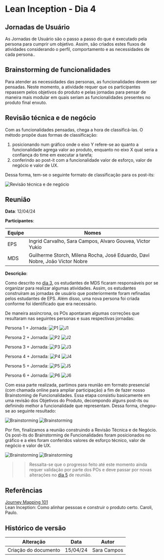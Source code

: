 # Lean Inception - Dia 4

## Jornadas de Usuário

As Jornadas de Usuário são o passo a passo do que é executado pela persona para cumprir um objetivo. Assim, são criados estes fluxos de atividades considerando o perfil, comportamento e as necessidades de cada persona..  

## Brainstorming de funcionalidades

Para atender as necessidades das personas, as funcionalidades devem ser pensadas. Neste momento, a atividade requer que os participantes repassem pelos objetivos do produto e pelas jornadas para pensar de maneira mais modular em quais seriam as funcionalidades presentes no produto final enxuto. 

## Revisão técnica e de negócio

Com as funcionalidades pensadas, chega a hora de classificá-las. O método propõe duas formas de classificação: 

1. posicionando num gráfico onde o eixo Y refere-se ao quanto a funcionalidade agrega valor ao produto, enquanto no eixo X qual seria a confiança do time em executar a tarefa;
2. conferindo ao post-it com a funcionalidade valor de esforço, valor de negócio e valor de UX. 

Dessa forma, tem-se o seguinte formato de classificação para os post-its: 

![Revisão técnica e de negócio](../assets/revisao.png)


## Reunião 

**Data**: 12/04/24

**Participantes**:

| Equipe | Nomes | 
| - | - |
| EPS | Ingrid Carvalho, Sara Campos, Alvaro Gouvea, Victor Yukio | 
| MDS | Guilherme Storch, Milena Rocha, José Eduardo, Davi Nobre, João Victor Nobre  | 

**Descrição**:

Como descrito no [dia 3](./dia3.md), os estudantes de MDS ficaram responsáveis por se organizar para realizar algumas atividades. Assim, os estudantes construíram as jornadas de usuário que posteriormente foram refinadas pelos estudantes de EPS. Além disso, uma nova persona foi criada conforme foi identificado que era necessário. 

De maneira assíncrona, os POs apontaram algumas correções que resultaram nas seguintes personas e suas respectivas jornadas:

Persona 1 + Jornada:
![P1](../assets/p1v.png)
![J1](../assets/j1v.png)

Persona 2 + Jornada:
![P2](../assets/p2v.png)
![J2](../assets/j2v.png)

Persona 3 + Jornada:
![P3](../assets/p3v.png)
![J3](../assets/j3v.png)

Persona 4 + Jornada:
![P4](../assets/p4v.png)
![J4](../assets/j4v.png)

Persona 5 + Jornada:
![P5](../assets/p5v.png)
![J5](../assets/j5v.png)

Persona 6 + Jornada:
![P6](../assets/p6v.png)
![J6](../assets/j6v.png)

Com essa parte realizada, partimos para reunião em formato presencial (com chamada online para ampliar participação) a fim de fazer nosso Brainstoming de Funcionalidades. Essa etapa consistiu basicamente em uma revisão dos Objetivos do Produto, decompondo alguns post-its ou definindo melhor a funcionalidade que representam. Dessa forma, chegou-se ao seguinte resultado: 

![Brainstorming](../assets/bs1.png)
![Brainstorming](../assets/bs2.png)

Por fim, finalizamos a reunião construindo a Revisão Técnica e de Negócio. Os post-its do Brainstorming de Funcionalidades foram posicionados no gráfico e a eles foram conferidos valores de esforço técnico, valor de negócio e valor de UX. 

![Brainstorming](../assets/rv1.png)
![Brainstorming](../assets/rv2.png)

>> Ressalta-se que o progresso feito até este momento ainda requer validação por parte dos POs e deve passar por novas alterações no [dia 5](./dia5.md) de reunião.

## Referências

[Journey Mapping 101](https://www.nngroup.com/articles/journey-mapping-101/)  
Lean Inception: Como alinhar pessoas e construir o produto certo. Caroli, Paulo.

## Histórico de versão

| Alteração | Data | Autor | 
| - | - | - |
| Criação do documento | 15/04/24 | Sara Campos |
